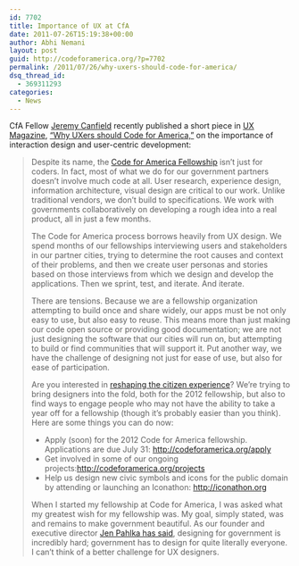 ```yaml
---
id: 7702
title: Importance of UX at CfA
date: 2011-07-26T15:19:38+00:00
author: Abhi Nemani
layout: post
guid: http://codeforamerica.org/?p=7702
permalink: /2011/07/26/why-uxers-should-code-for-america/
dsq_thread_id:
  - 369311293
categories:
  - News
---
```

CfA Fellow [Jeremy Canfield](http://codeforamerica.org/author/jeremy) recently published a short piece in [UX Magazine](http://uxmag.com), [&#8220;Why UXers should Code for America,&#8221;](http://uxmag.com/short-news/why-uxers-should-join-code-for-america) on the importance of interaction design and user-centric development:

> Despite its name, the <a href="http://codeforamerica.org/fellows/" target="_blank">Code for America Fellowship</a> isn’t just for coders. In fact, most of what we do for our government partners doesn’t involve much code at all. User research, experience design, information architecture, visual design are critical to our work. Unlike traditional vendors, we don’t build to specifications. We work with governments collaboratively on developing a rough idea into a real product, all in just a few months.
> 
> The Code for America process borrows heavily from UX design. We spend months of our fellowships interviewing users and stakeholders in our partner cities, trying to determine the root causes and context of their problems, and then we create user personas and stories based on those interviews from which we design and develop the applications. Then we sprint, test, and iterate. And iterate.
> 
> There are tensions. Because we are a fellowship organization attempting to build once and share widely, our apps must be not only easy to use, but also easy to reuse. This means more than just making our code open source or providing good documentation; we are not just designing the software that our cities will run on, but attempting to build or find communities that will support it. Put another way, we have the challenge of designing not just for ease of use, but also for ease of participation.
> 
> Are you interested in <a href="http://uxmag.com/strategy/the-citizen-experience-needs-us" target="_blank">reshaping the citizen experience</a>? We’re trying to bring designers into the fold, both for the 2012 fellowship, but also to find ways to engage people who may not have the ability to take a year off for a fellowship (though it’s probably easier than you think). Here are some things you can do now:
> 
>   * Apply (soon) for the 2012 Code for America fellowship. Applications are due July 31: <a href="http://codeforamerica.org/apply" target="_blank">http://codeforamerica.org/apply</a>
>   * Get involved in some of our ongoing projects:<a href="http://codeforamerica.org/projects" target="_blank">http://codeforamerica.org/projects</a>
>   * Help us design new civic symbols and icons for the public domain by attending or launching an Iconathon: <a href="http://iconathon.org/" target="_blank">http://iconathon.org</a>
> 
> When I started my fellowship at Code for America, I was asked what my greatest wish for my fellowship was. My goal, simply stated, was and remains to make government beautiful. As our founder and executive director <a href="http://codeforamerica.org/2011/06/16/on-diversity/" target="_blank">Jen Pahlka has said</a>, designing for government is incredibly hard; government has to design for quite literally everyone. I can’t think of a better challenge for UX designers.